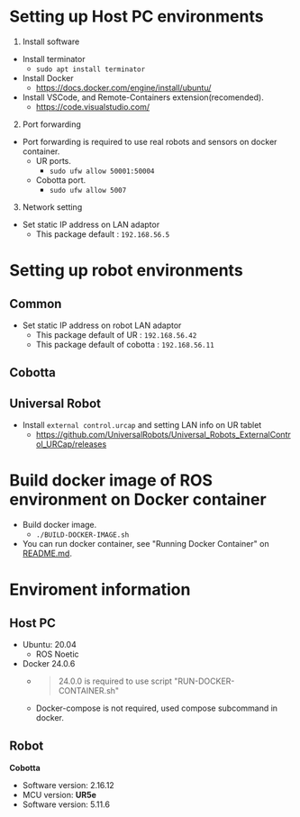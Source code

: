 
# Setting up Host PC environments

1. Install software
- Install terminator
  - ```sudo apt install terminator```
- Install Docker
  - https://docs.docker.com/engine/install/ubuntu/
- Install VSCode, and Remote-Containers extension(recomended).
  - https://code.visualstudio.com/

2. Port forwarding
- Port forwarding is required to use real robots and sensors on docker container.
  - UR ports.
    - ```sudo ufw allow 50001:50004```
  - Cobotta port.
    - ```sudo ufw allow 5007```

3. Network setting
- Set static IP address on LAN adaptor
  - This package default : ```192.168.56.5```

# Setting up robot environments
## Common
- Set static IP address on robot LAN adaptor
  - This package default of UR :  ```192.168.56.42```
  - This package default of cobotta : ```192.168.56.11```

## Cobotta

## Universal Robot
- Install ```external control.urcap``` and setting LAN info on UR tablet
  - https://github.com/UniversalRobots/Universal_Robots_ExternalControl_URCap/releases

# Build docker image of ROS environment on Docker container
- Build docker image.
  - ```./BUILD-DOCKER-IMAGE.sh```
- You can run docker container, see "Running Docker Container" on [README.md](../README.md).



# Enviroment information
## Host PC
- Ubuntu: 20.04
  - ROS Noetic
- Docker 24.0.6
  - > 24.0.0 is required to use script "RUN-DOCKER-CONTAINER.sh"
  - Docker-compose is not required, used compose subcommand in docker.

## Robot
**Cobotta**
  - Software version: 2.16.12
  - MCU version: 
**UR5e**
  - Software version: 5.11.6
